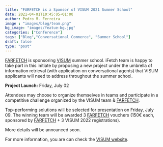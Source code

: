 ```yaml
---
title: "FARFETCH is a Sponsor of VISUM 2021 Summer School"
date: 2021-04-01T10:45:05+01:00
author: Pedro M. Ferreira
image : "images/blog/team.png"
bg_image: "images/featue-bg.jpg"
categories: ["Conference"]
tags: ["Blog","Conversational Commerce", "Summer School"]
draft: false
type: "post"
---
```



[FARFETCH](https://www.farfetch.com) is sponsoring [VISUM](https://visum.inesctec.pt) summer school. iFetch team is happy to take part in this initiate by proposing a new project under the umbrella of information retrieval (with application on conversational agents) that VISUM applicants will need to address throughout the summer school.

**Project Launch:** Friday, July 02

Attendees may choose to organize themselves in teams and participate in a competitive challenge organized by the VISUM team & [FARFETCH](https://www.farfetch.com).


Top-performing solutions will be selected for presentation on Friday, July 09. The winning team will be awarded 3 [FARFETCH](https://www.farfetch.com) vouchers (150€ each, sponsored by [FARFETCH](https://www.farfetch.com) + 3 VISUM 2022 registrations).

More details will be announced soon.

For more information, you are can check the [VISUM website](https://visum.inesctec.pt).
